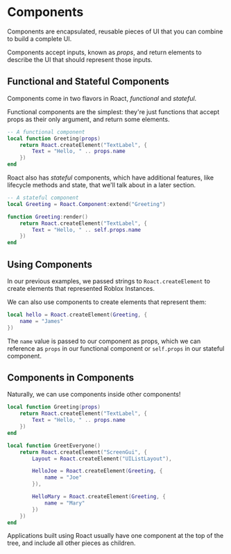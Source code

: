 # Components
Components are encapsulated, reusable pieces of UI that you can combine to build a complete UI.

Components accept inputs, known as *props*, and return elements to describe the UI that should represent those inputs.

## Functional and Stateful Components
Components come in two flavors in Roact, *functional* and *stateful*.

Functional components are the simplest: they're just functions that accept props as their only argument, and return some elements.

```lua
-- A functional component
local function Greeting(props)
	return Roact.createElement("TextLabel", {
		Text = "Hello, " .. props.name
	})
end
```

Roact also has *stateful* components, which have additional features, like lifecycle methods and state, that we'll talk about in a later section.

```lua
-- A stateful component
local Greeting = Roact.Component:extend("Greeting")

function Greeting:render()
	return Roact.createElement("TextLabel", {
		Text = "Hello, " .. self.props.name
	})
end
```

## Using Components
In our previous examples, we passed strings to `Roact.createElement` to create elements that represented Roblox Instances.

We can also use components to create elements that represent them:

```lua
local hello = Roact.createElement(Greeting, {
	name = "James"
})
```

The `name` value is passed to our component as props, which we can reference as `props` in our functional component or `self.props` in our stateful component.

## Components in Components
Naturally, we can use components inside other components!

```lua
local function Greeting(props)
	return Roact.createElement("TextLabel", {
		Text = "Hello, " .. props.name
	})
end

local function GreetEveryone()
	return Roact.createElement("ScreenGui", {
		Layout = Roact.createElement("UIListLayout"),

		HelloJoe = Roact.createElement(Greeting, {
			name = "Joe"
		}),

		HelloMary = Roact.createElement(Greeting, {
			name = "Mary"
		})
	})
end
```

Applications built using Roact usually have one component at the top of the tree, and include all other pieces as children.